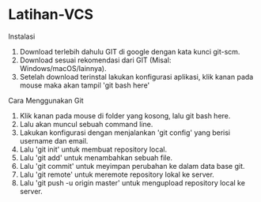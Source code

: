 # Latihan-VCS
Instalasi
  1. Download terlebih dahulu GIT di google dengan kata kunci git-scm.
  2. Download sesuai rekomendasi dari GIT (Misal: Windows/macOS/lainnya).
  3. Setelah download terinstal lakukan konfigurasi aplikasi, klik kanan pada mouse maka akan tampil 'git bash here'
  
Cara Menggunakan Git
  1. Klik kanan pada mouse di folder yang kosong, lalu git bash here.
  2. Lalu akan muncul sebuah command line.
  3. Lakukan konfigurasi dengan menjalankan 'git config' yang berisi username dan email.
  4. Lalu 'git init' untuk membuat repository local.
  5. Lalu 'git add' untuk menambahkan sebuah file.
  6. Lalu 'git commit' untuk meyimpan perubahan ke dalam data base git.
  7. Lalu 'git remote' untuk meremote repository lokal ke server.
  8. Lalu 'git push -u origin master' untuk mengupload repository local ke server.
